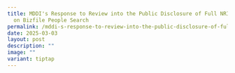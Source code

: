```yaml
---
title: MDDI's Response to Review into the Public Disclosure of Full NRIC Numbers
  on Bizfile People Search
permalink: /mddi-s-response-to-review-into-the-public-disclosure-of-full-nric-numbers-on-bizfile-people-search/
date: 2025-03-03
layout: post
description: ""
image: ""
variant: tiptap
---
```

